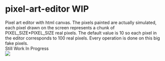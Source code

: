 # pixel-art-editor WIP
Pixel art editor with html canvas. The pixels painted are actually simulated, each pixel drawn on the screen represents a chunk of PIXEL_SIZE*PIXEL_SIZE real pixels.
The default value is 10 so each pixel in the editor corresponds to 100 real pixels. Every operation is done on this big fake pixels.<br/>
Still Work In Progress
<br/>
<img src ="https://i.ibb.co/nwSdqZq/hehe.png">
<br/>
